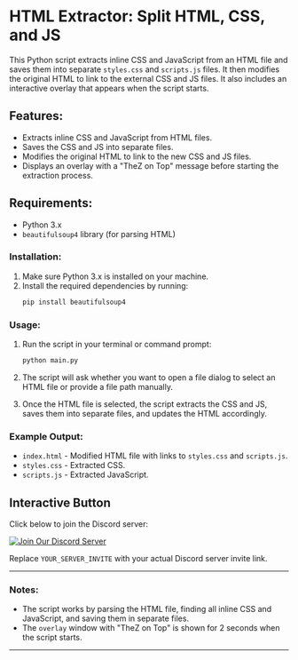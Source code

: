 
# HTML Extractor: Split HTML, CSS, and JS

This Python script extracts inline CSS and JavaScript from an HTML file and saves them into separate `styles.css` and `scripts.js` files. It then modifies the original HTML to link to the external CSS and JS files. It also includes an interactive overlay that appears when the script starts.

## Features:
- Extracts inline CSS and JavaScript from HTML files.
- Saves the CSS and JS into separate files.
- Modifies the original HTML to link to the new CSS and JS files.
- Displays an overlay with a "TheZ on Top" message before starting the extraction process.

## Requirements:
- Python 3.x
- `beautifulsoup4` library (for parsing HTML)

### Installation:
1. Make sure Python 3.x is installed on your machine.
2. Install the required dependencies by running:
   ```bash
   pip install beautifulsoup4
   ```

### Usage:
1. Run the script in your terminal or command prompt:
   ```bash
   python main.py
   ```

2. The script will ask whether you want to open a file dialog to select an HTML file or provide a file path manually.

3. Once the HTML file is selected, the script extracts the CSS and JS, saves them into separate files, and updates the HTML accordingly.

### Example Output:
- `index.html` - Modified HTML file with links to `styles.css` and `scripts.js`.
- `styles.css` - Extracted CSS.
- `scripts.js` - Extracted JavaScript.

## Interactive Button

Click below to join the Discord server:

[![Join Our Discord Server](https://img.shields.io/badge/Join_Discord_Server-7289DA?style=for-the-badge&logo=discord)](https://discord.com/invite/zsGTqgnsmK)


Replace `YOUR_SERVER_INVITE` with your actual Discord server invite link.

---

### Notes:
- The script works by parsing the HTML file, finding all inline CSS and JavaScript, and saving them in separate files.
- The `overlay` window with "TheZ on Top" is shown for 2 seconds when the script starts.

---



